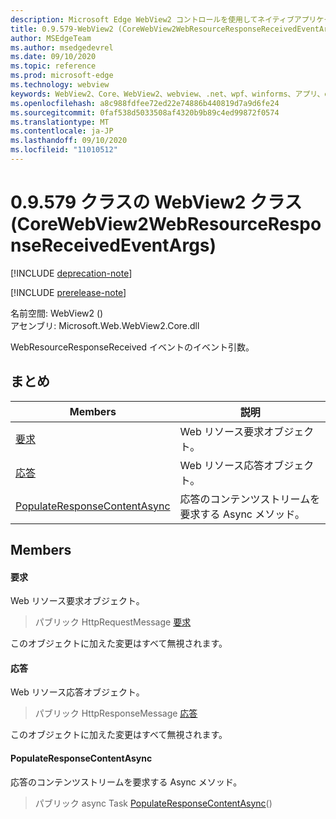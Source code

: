 ```yaml
---
description: Microsoft Edge WebView2 コントロールを使用してネイティブアプリケーションに web 技術 (HTML、CSS、JavaScript) を埋め込む
title: 0.9.579-WebView2 (CoreWebView2WebResourceResponseReceivedEventArgs の場合)
author: MSEdgeTeam
ms.author: msedgedevrel
ms.date: 09/10/2020
ms.topic: reference
ms.prod: microsoft-edge
ms.technology: webview
keywords: WebView2、Core、WebView2、webview、.net、wpf、winforms、アプリ、edge、CoreWebView2、CoreWebView2Controller、browser control、edge html、Microsoft の WebView2。 CoreWebView2WebResourceResponseReceivedEventArgs。
ms.openlocfilehash: a8c988fdfee72ed22e74886b440819d7a9d6fe24
ms.sourcegitcommit: 0faf538d5033508af4320b9b89c4ed99872f0574
ms.translationtype: MT
ms.contentlocale: ja-JP
ms.lasthandoff: 09/10/2020
ms.locfileid: "11010512"
---
```

# 0.9.579 クラスの WebView2 クラス (CoreWebView2WebResourceResponseReceivedEventArgs) 

[!INCLUDE [deprecation-note](../../includes/deprecation-note.md)]

[!INCLUDE [prerelease-note](../../includes/prerelease-note.md)]

名前空間: WebView2 () \
アセンブリ: Microsoft.Web.WebView2.Core.dll

WebResourceResponseReceived イベントのイベント引数。

## まとめ

 Members                        | 説明
--------------------------------|---------------------------------------------
[要求](#request) | Web リソース要求オブジェクト。
[応答](#response) | Web リソース応答オブジェクト。
[PopulateResponseContentAsync](#populateresponsecontentasync) | 応答のコンテンツストリームを要求する Async メソッド。

## Members

#### 要求 

Web リソース要求オブジェクト。

> パブリック HttpRequestMessage [要求](#request)

このオブジェクトに加えた変更はすべて無視されます。

#### 応答 

Web リソース応答オブジェクト。

> パブリック HttpResponseMessage [応答](#response)

このオブジェクトに加えた変更はすべて無視されます。

#### PopulateResponseContentAsync 

応答のコンテンツストリームを要求する Async メソッド。

> パブリック async Task [PopulateResponseContentAsync](#populateresponsecontentasync)()

